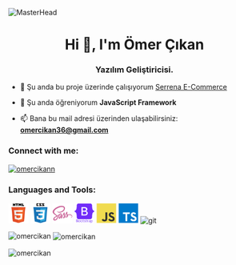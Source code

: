   ![MasterHead](https://l24.im/UbvA4)

<h1 align="center">Hi 👋, I'm Ömer Çıkan</h1>
<h3 align="center">Yazılım Geliştiricisi.</h3>

- 🔭 Şu anda bu proje üzerinde çalışıyorum [Serrena E-Commerce](https://github.com/omercikan/serrena-ecommerce)

- 🌱 Şu anda öğreniyorum **JavaScript Framework**

- 📫 Bana bu mail adresi üzerinden ulaşabilirsiniz: **omercikan36@gmail.com**

<h3 align="left">Connect with me:</h3>
<p align="left">
<a href="https://instagram.com/omercikann" target="blank"><img align="center" src="https://raw.githubusercontent.com/rahuldkjain/github-profile-readme-generator/master/src/images/icons/Social/instagram.svg" alt="omercikann" height="30" width="40" /></a>
</p>

<h3 align="left">Languages and Tools:</h3>
<p align="left"> <a href="https://getbootstrap.com" target="_blank" rel="noreferrer"></a> <img src="https://raw.githubusercontent.com/devicons/devicon/master/icons/html5/html5-original-wordmark.svg" alt="html5" width="40" height="40"/>  <img src="https://raw.githubusercontent.com/devicons/devicon/master/icons/css3/css3-original-wordmark.svg" alt="css3" width="40" height="40"/> <img src="https://raw.githubusercontent.com/devicons/devicon/master/icons/sass/sass-original.svg" alt="sass" width="40" height="40"/> <img src="https://raw.githubusercontent.com/devicons/devicon/master/icons/bootstrap/bootstrap-plain-wordmark.svg" alt="bootstrap" width="40" height="40"/> <a href="https://www.w3schools.com/css/" target="_blank" rel="noreferrer"></a> <a href="https://git-scm.com/" target="_blank" rel="noreferrer"></a>  <a href="https://www.w3.org/html/" target="_blank" rel="noreferrer"></a>  <a href="https://developer.mozilla.org/en-US/docs/Web/JavaScript" target="_blank" rel="noreferrer"></a> <img src="https://raw.githubusercontent.com/devicons/devicon/master/icons/javascript/javascript-original.svg" alt="javascript" width="40" height="40"/> <a href="https://sass-lang.com" target="_blank" rel="noreferrer"></a>  <a href="https://www.typescriptlang.org/" target="_blank" rel="noreferrer"></a> <img src="https://raw.githubusercontent.com/devicons/devicon/master/icons/typescript/typescript-original.svg" alt="typescript" width="40" height="40"/> </a> <img src="https://www.vectorlogo.zone/logos/git-scm/git-scm-icon.svg" alt="git" width="40" height="40"/> </p>

<p><img align="left" src="https://github-readme-stats.vercel.app/api/top-langs?username=omercikan&show_icons=true&locale=en&layout=compact" alt="omercikan" /></p>

<p>&nbsp;<img align="center" src="https://github-readme-stats.vercel.app/api?username=omercikan&show_icons=true&locale=en" alt="omercikan" /></p>

<p><img align="center" src="https://github-readme-streak-stats.herokuapp.com/?user=omercikan&" alt="omercikan" /></p>
